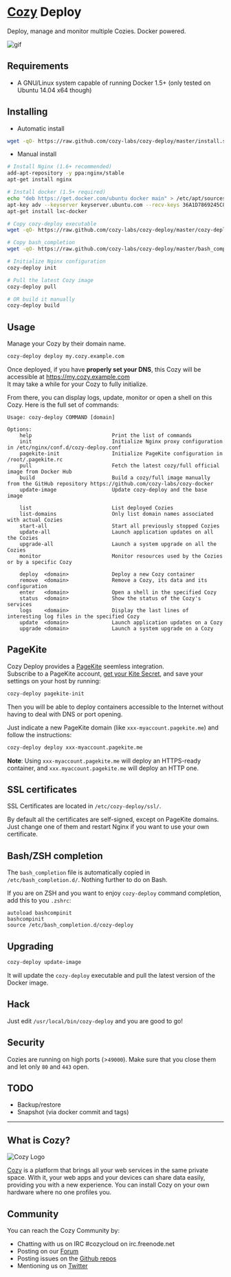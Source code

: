 # [Cozy](https://cozy.io) Deploy

Deploy, manage and monitor multiple Cozies. Docker powered.

![gif](http://kload.fr/cozy-deploy.gif)

## Requirements

* A GNU/Linux system capable of running Docker 1.5+ (only tested on Ubuntu 14.04 x64 though)


## Installing

* Automatic install

```bash
wget -qO- https://raw.github.com/cozy-labs/cozy-deploy/master/install.sh | sudo bash
```

* Manual install
```bash
# Install Nginx (1.6+ recommended)
add-apt-repository -y ppa:nginx/stable
apt-get install nginx

# Install docker (1.5+ required)
echo "deb https://get.docker.com/ubuntu docker main" > /etc/apt/sources.list.d/docker.list
apt-key adv --keyserver keyserver.ubuntu.com --recv-keys 36A1D7869245C8950F966E92D8576A8BA88D21E9
apt-get install lxc-docker

# Copy cozy-deploy executable
wget -qO- https://raw.github.com/cozy-labs/cozy-deploy/master/cozy-deploy > /usr/local/bin/cozy-deploy

# Copy bash_completion
wget -qO- https://raw.github.com/cozy-labs/cozy-deploy/master/bash_completion > /etc/bash_completion.d/cozy-deploy

# Initialize Nginx configuration
cozy-deploy init

# Pull the latest Cozy image
cozy-deploy pull

# OR build it manually
cozy-deploy build
```


## Usage

Manage your Cozy by their domain name.

```bash
cozy-deploy deploy my.cozy.example.com
```

Once deployed, if you have **properly set your DNS**, this Cozy will be accessible at https://my.cozy.example.com    
It may take a while for your Cozy to fully initialize.

From there, you can display logs, update, monitor or open a shell on this Cozy. Here is the full set of commands:
```
Usage: cozy-deploy COMMAND [domain]

Options:
    help                          Print the list of commands
    init                          Initialize Nginx proxy configuration in /etc/nginx/conf.d/cozy-deploy.conf
    pagekite-init                 Initialize PageKite configuration in /root/.pagekite.rc
    pull                          Fetch the latest cozy/full official image from Docker Hub
    build                         Build a cozy/full image manually from the GitHub repository https://github.com/cozy-labs/cozy-docker
    update-image                  Update cozy-deploy and the base image

    list                          List deployed Cozies
    list-domains                  Only list domain names associated with actual Cozies
    start-all                     Start all previously stopped Cozies
    update-all                    Launch application updates on all the Cozies
    upgrade-all                   Launch a system upgrade on all the Cozies
    monitor                       Monitor resources used by the Cozies or by a specific Cozy

    deploy  <domain>              Deploy a new Cozy container
    remove  <domain>              Remove a Cozy, its data and its configuration
    enter   <domain>              Open a shell in the specified Cozy
    status  <domain>              Show the status of the Cozy's services
    logs    <domain>              Display the last lines of interesting log files in the specified Cozy
    update  <domain>              Launch application updates on a Cozy
    upgrade <domain>              Launch a system upgrade on a Cozy
```


## PageKite

Cozy Deploy provides a [PageKite](https://pagekite.net) seemless integration.    
Subscribe to a PageKite account, [get your Kite Secret](https://pagekite.net/home/#show_account_details), and save your settings on your host by running:

```bash
cozy-deploy pagekite-init
```

Then you will be able to deploy containers accessible to the Internet without having to deal with DNS or port opening.    

Just indicate a new PageKite domain (like `xxx-myaccount.pagekite.me`) and follow the instructions:

```bash
cozy-deploy deploy xxx-myaccount.pagekite.me
```

**Note**: Using `xxx-myaccount.pagekite.me` will deploy an HTTPS-ready container, and `xxx.myaccount.pagekite.me` will deploy an HTTP one.


## SSL certificates

SSL Certificates are located in `/etc/cozy-deploy/ssl/`.    

By default all the certificates are self-signed, except on PageKite domains. Just change one of them and restart Nginx if you want to use your own certificate.


## Bash/ZSH completion

The `bash_completion` file is automatically copied in `/etc/bash_completion.d/`. Nothing further to do on Bash.

If you are on ZSH and you want to enjoy `cozy-deploy` command completion, add this to you `.zshrc`:
```
autoload bashcompinit
bashcompinit
source /etc/bash_completion.d/cozy-deploy
```


## Upgrading

```bash
cozy-deploy update-image
```

It will update the `cozy-deploy` executable and pull the latest version of the Docker image.


## Hack

Just edit `/usr/local/bin/cozy-deploy` and you are good to go!


## Security

Cozies are running on high ports (>`49000`). Make sure that you close them and let only `80` and `443` open.


## TODO

* Backup/restore
* Snapshot (via docker commit and tags)


---


## What is Cozy?

![Cozy Logo](https://raw.github.com/mycozycloud/cozy-setup/gh-pages/assets/images/happycloud.png)

[Cozy](http://cozy.io) is a platform that brings all your web services in the
same private space.  With it, your web apps and your devices can share data
easily, providing you
with a new experience. You can install Cozy on your own hardware where no one
profiles you.


## Community

You can reach the Cozy Community by:

* Chatting with us on IRC #cozycloud on irc.freenode.net
* Posting on our [Forum](https://forum.cozy.io)
* Posting issues on the [Github repos](https://github.com/cozy/)
* Mentioning us on [Twitter](http://twitter.com/mycozycloud)
